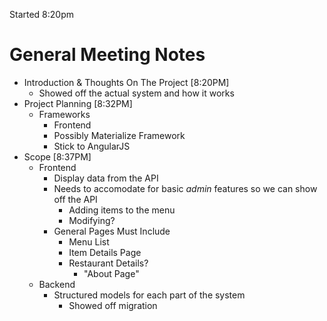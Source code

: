 Started 8:20pm

# General Meeting Notes

- Introduction & Thoughts On The Project [8:20PM]
    - Showed off the actual system and how it works
- Project Planning [8:32PM]
    - Frameworks
        - Frontend
        - Possibly Materialize Framework
        - Stick to AngularJS
- Scope [8:37PM]
    - Frontend
        - Display data from the API
        - Needs to accomodate for basic *admin* features so we can show off the API
            - Adding items to the menu
            - Modifying?
        - General Pages Must Include
            - Menu List
            - Item Details Page
            - Restaurant Details?
                - "About Page"
    - Backend
        - Structured models for each part of the system
            - Showed off migration